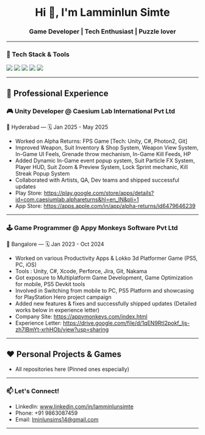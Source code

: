 <h1 align="center">Hi 👋, I'm Lamminlun Simte</h1>
<h3 align="center"> Game Developer | Tech Enthusiast | Puzzle lover</h3>

---

### 🧰 Tech Stack & Tools
<p align="left">
  <img src="https://img.shields.io/badge/Unity-100000?style=for-the-badge&logo=unity&logoColor=white" />
  <img src="https://img.shields.io/badge/C%23-239120?style=for-the-badge&logo=c-sharp&logoColor=white" />
  <img src="https://img.shields.io/badge/C++-00599C?style=for-the-badge&logo=c%2B%2B&logoColor=white" />
  <img src="https://img.shields.io/badge/Git-F05032?style=for-the-badge&logo=git&logoColor=white" />
  <img src="https://img.shields.io/badge/Xcode-1575F9?style=for-the-badge&logo=xcode&logoColor=white" />
</p>

---
## 🏢 Professional Experience

### 🎮 Unity Developer @ Caesium Lab International Pvt Ltd
📍 Hyderabad — 🗓️ Jan 2025 - May 2025

- Worked on Alpha Returns: FPS Game [Tech: Unity, C#, Photon2, Git]
- Improved Weapon, Suit Inventory & Shop System, Weapon View System, In-Game UI Feels, Grenade throw mechanism, In-Game Kill Feeds, HP 
- Added Dynamic In-Game event popup system, Suit Particle FX System, Player HUD, Suit Zoom & Preview System, Lock Sprint mechanic, Kill Streak Popup System
- Collaborated with Artists, QA, Dev teams and shipped successful updates
- Play Store: https://play.google.com/store/apps/details?id=com.caesiumlab.alphareturns&hl=en_IN&pli=1
- App Store: https://apps.apple.com/in/app/alpha-returns/id6479646239

---

### 🕹️ Game Programmer @ Appy Monkeys Software Pvt Ltd
📍 Bangalore — 🗓️ Jan 2023 - Oct 2024

- Worked on various Productivity Apps & Lokko 3d Platformer Game (PS5, PC, iOS)
- Tools : Unity, C#, Xcode, Perforce, Jira, Git, Nakama
- Got exposure to Multiplatform Game Development, Game Optimization for mobile, PS5 Devkit tools
- Involved in Switching from mobile to PC, PS5 Platform and showcasing for PlayStation Hero project campaign
- Added new features & fixes and successfully shipped updates (Detailed works below in experience letter)
- Company Site: https://appymonkeys.com/index.html
- Experience Letter: https://drive.google.com/file/d/1qEN9RtI2pokf_Ijs-zh7lBmYt-xrhHOb/view?usp=sharing

---

## ❤️ Personal Projects & Games
- All repositories here (Pinned ones especially) 

---

### 📫 Let's Connect!
<!-- Portfolio: [your-portfolio.com](https://your-portfolio.com) -->
- LinkedIn: www.linkedin.com/in/lamminlunsimte
- Phone: +91 9863087459
- Email: lminlunsims14@gmail.com 
<!-- Itch.io: [Your itch.io](https://your-name.itch.io) -->

---

